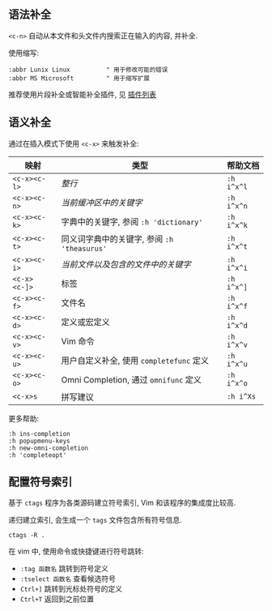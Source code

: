 
## 语法补全

`<c-n>` 自动从本文件和头文件内搜索正在输入的内容, 并补全. 

使用缩写:
```vim
:abbr Lunix Linux          " 用于修改可能的错误
:abbr MS Microsoft         " 用于缩写扩展
```

推荐使用片段补全或智能补全插件, 见 [插件列表](配置.md)

## 语义补全

通过在插入模式下使用 `<c-x>` 来触发补全:

| 映射         | 类型                                            | 帮助文档   |
| ------------ | ----------------------------------------------- | ---------- |
| `<c-x><c-l>` | *整行*                                            | `:h i^x^l` |
| `<c-x><c-n>` | *当前缓冲区中的关键字*                            | `:h i^x^n` |
| `<c-x><c-k>` | 字典中的关键字, 参阅 `:h 'dictionary'`      | `:h i^x^k` |
| `<c-x><c-t>` | 同义词字典中的关键字, 参阅 `:h 'theasurus'` | `:h i^x^t` |
| `<c-x><c-i>` | *当前文件以及包含的文件中的关键字*                | `:h i^x^i` |
| `<c-x><c-]>` | 标签                                            | `:h i^x^]` |
| `<c-x><c-f>` | 文件名                                          | `:h i^x^f` |
| `<c-x><c-d>` | 定义或宏定义                                    | `:h i^x^d` |
| `<c-x><c-v>` | Vim 命令                                        | `:h i^x^v` |
| `<c-x><c-u>` | 用户自定义补全, 使用 `completefunc` 定义    | `:h i^x^u` |
| `<c-x><c-o>` | Omni Completion, 通过 `omnifunc` 定义       | `:h i^x^o` |
| `<c-x>s`     | 拼写建议                                        | `:h i^Xs`  |

更多帮助:

```vim
:h ins-completion
:h popupmenu-keys
:h new-omni-completion
:h 'completeopt'
``` 

## 配置符号索引

基于 `ctags` 程序为各类源码建立符号索引, Vim 和该程序的集成度比较高.

递归建立索引, 会生成一个 `tags` 文件包含所有符号信息.
```shell
ctags -R .
```

在 vim 中, 使用命令或快捷键进行符号跳转:
- `:tag 函数名` 跳转到符号定义
- `:tselect 函数名` 查看候选符号
- `Ctrl+]` 跳转到光标处符号的定义
- `Ctrl+T` 返回到之前位置